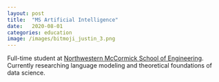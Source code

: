 ```yaml
---
layout: post
title:  "MS Artificial Intelligence"
date:   2020-08-01
categories: education
image: /images/bitmoji_justin_3.png
---
```

Full-time student at [Northwestern McCormick School of Engineering](https://www.mccormick.northwestern.edu/artificial-intelligence/people/students/2020-21/justin-chae.html).
Currently researching language modeling and theoretical foundations of data science.
